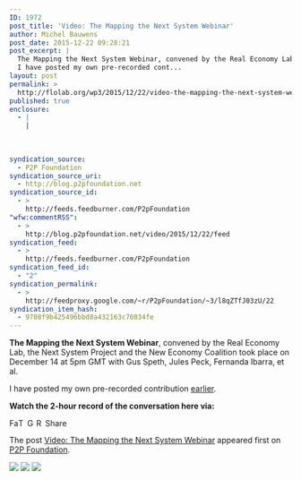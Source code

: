 ```yaml
---
ID: 1972
post_title: 'Video: The Mapping the Next System Webinar'
author: Michel Bauwens
post_date: 2015-12-22 09:28:21
post_excerpt: |
  The Mapping the Next System Webinar, convened by the Real Economy Lab, the Next System Project and the New Economy Coalition took place on December 14 at 5pm GMT with Gus Speth, Jules Peck, Fernanda Ibarra, et al.
  I have posted my own pre-recorded cont...
layout: post
permalink: >
  http://flolab.org/wp3/2015/12/22/video-the-mapping-the-next-system-webinar/
published: true
enclosure:
  - |
    |
        
        
        
syndication_source:
  - P2P Foundation
syndication_source_uri:
  - http://blog.p2pfoundation.net
syndication_source_id:
  - >
    http://feeds.feedburner.com/P2pFoundation
"wfw:commentRSS":
  - >
    http://blog.p2pfoundation.net/video/2015/12/22/feed
syndication_feed:
  - >
    http://feeds.feedburner.com/P2pFoundation
syndication_feed_id:
  - "2"
syndication_permalink:
  - >
    http://feedproxy.google.com/~r/P2pFoundation/~3/l8qZTfJ03zU/22
syndication_item_hash:
  - 9708f9b425496bbd8a432163c70834fe
---
```

**The Mapping the Next System Webinar**, convened by the Real Economy Lab, the Next System Project and the New Economy Coalition took place on December 14 at 5pm GMT with Gus Speth, Jules Peck, Fernanda Ibarra, et al.

I have posted my own pre-recorded contribution [earlier][1].

**Watch the 2-hour record of the conversation here via:**



<a class="a2a_button_facebook" href="http://www.addtoany.com/add_to/facebook?linkurl=http%3A%2F%2Fblog.p2pfoundation.net%2Fvideo%2F2015%2F12%2F22&linkname=Video%3A%20The%20Mapping%20the%20Next%20System%20Webinar" title="Facebook" rel="nofollow"><img src="http://blog.p2pfoundation.net/wp-content/plugins/add-to-any/icons/facebook.png" width="16" height="16" alt="Facebook" /></a><a class="a2a_button_twitter" href="http://www.addtoany.com/add_to/twitter?linkurl=http%3A%2F%2Fblog.p2pfoundation.net%2Fvideo%2F2015%2F12%2F22&linkname=Video%3A%20The%20Mapping%20the%20Next%20System%20Webinar" title="Twitter" rel="nofollow"><img src="http://blog.p2pfoundation.net/wp-content/plugins/add-to-any/icons/twitter.png" width="16" height="16" alt="Twitter" /></a><a class="a2a_button_google_plus" href="http://www.addtoany.com/add_to/google_plus?linkurl=http%3A%2F%2Fblog.p2pfoundation.net%2Fvideo%2F2015%2F12%2F22&linkname=Video%3A%20The%20Mapping%20the%20Next%20System%20Webinar" title="Google+" rel="nofollow"><img src="http://blog.p2pfoundation.net/wp-content/plugins/add-to-any/icons/google_plus.png" width="16" height="16" alt="Google+" /></a><a class="a2a_button_reddit" href="http://www.addtoany.com/add_to/reddit?linkurl=http%3A%2F%2Fblog.p2pfoundation.net%2Fvideo%2F2015%2F12%2F22&linkname=Video%3A%20The%20Mapping%20the%20Next%20System%20Webinar" title="Reddit" rel="nofollow"><img src="http://blog.p2pfoundation.net/wp-content/plugins/add-to-any/icons/reddit.png" width="16" height="16" alt="Reddit" /></a><a class="a2a_dd a2a_target addtoany_share_save" href="https://www.addtoany.com/share#url=http%3A%2F%2Fblog.p2pfoundation.net%2Fvideo%2F2015%2F12%2F22&title=Video%3A%20The%20Mapping%20the%20Next%20System%20Webinar" id="wpa2a_6"><img src="http://blog.p2pfoundation.net/wp-content/plugins/add-to-any/share_save_120_16.png" width="120" height="16" alt="Share" /></a>

The post <a rel="nofollow" href="http://blog.p2pfoundation.net/video/2015/12/22">Video: The Mapping the Next System Webinar</a> appeared first on <a rel="nofollow" href="http://blog.p2pfoundation.net/">P2P Foundation</a>.

<div class="feedflare">
  <a href="http://feeds.feedburner.com/~ff/P2pFoundation?a=l8qZTfJ03zU:vqI2Rx7rNjI:7Q72WNTAKBA"><img src="http://feeds.feedburner.com/~ff/P2pFoundation?d=7Q72WNTAKBA" border="0" /></img></a> <a href="http://feeds.feedburner.com/~ff/P2pFoundation?a=l8qZTfJ03zU:vqI2Rx7rNjI:D7DqB2pKExk"><img src="http://feeds.feedburner.com/~ff/P2pFoundation?i=l8qZTfJ03zU:vqI2Rx7rNjI:D7DqB2pKExk" border="0" /></img></a> <a href="http://feeds.feedburner.com/~ff/P2pFoundation?a=l8qZTfJ03zU:vqI2Rx7rNjI:2mJPEYqXBVI"><img src="http://feeds.feedburner.com/~ff/P2pFoundation?d=2mJPEYqXBVI" border="0" /></img></a>
</div>

<img src="http://feeds.feedburner.com/~r/P2pFoundation/~4/l8qZTfJ03zU" height="1" width="1" alt="" />

 [1]: https://www.youtube.com/watch?v=46xXynjY4Nc&feature=youtu.be